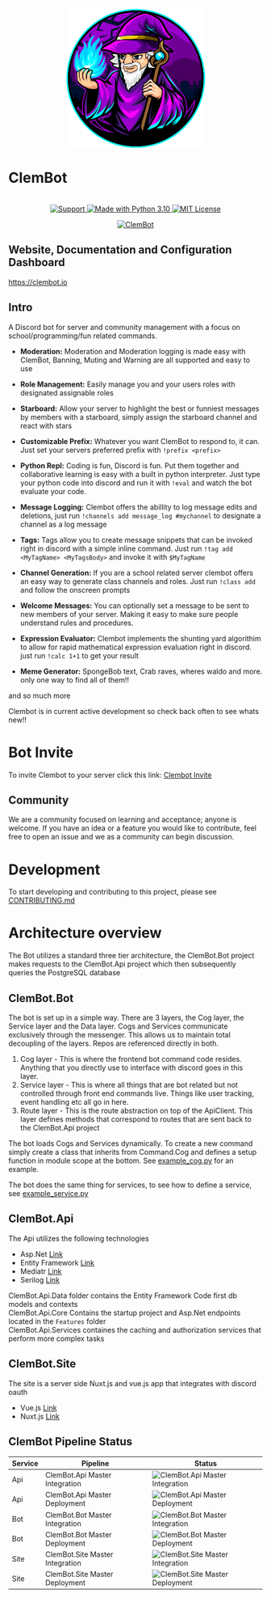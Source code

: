<p align="center">
  <img src="Branding/ClemBot.png" width="275" height= "275">
</p>

# ClemBot 

<p align="center">
  <br>
  <a href="https://discord.gg/QNRbC6k">
    <img src="https://img.shields.io/discord/515071617815019520.svg?label=Discord&logo=Discord&colorB=7289da&style=for-the-badge" alt="Support">

  <a href="https://www.python.org/downloads/">
    <img src="https://img.shields.io/badge/Made%20With-Python%203.10-blue.svg?style=for-the-badge&logo=Python" alt="Made with Python 3.10">
  </a>
  <a href="https://github.com/ClemsonCPSC-Discord/ClemBot/blob/master/LICENSE">
    <img src="https://img.shields.io/badge/license-mit-e74c3c.svg?style=for-the-badge&logo=appveyor" alt="MIT License">
  </a>
  </br>
</p>

<p align="center">
  </a>
    <a href="https://top.gg/bot/710672266245177365">
    <img src="https://top.gg/api/widget/710672266245177365.svg" alt="ClemBot" />
  </a>
</p>
 
 ## Website, Documentation and Configuration Dashboard
 https://clembot.io
 
 ## Intro
A Discord bot for server and community management with a focus on school/programming/fun related commands. 
   - <b>Moderation:</b>  Moderation and Moderation logging is made easy with ClemBot, Banning, Muting and Warning are all supported and easy to use

   - <b>Role Management:</b> Easily manage you and your users roles with designated assignable roles
   
   - <b>Starboard:</b> Allow your server to highlight the best or funniest messages by members with a starboard, simply assign the starboard channel and react with stars

   - <b>Customizable Prefix:</b> Whatever you want ClemBot to respond to, it can. Just set your servers preferred prefix with  `!prefix <prefix>`
    
   - <b>Python Repl:</b> Coding is fun, Discord is fun. Put them together and collaborative learning is easy with a built in python interpreter. Just type your python code into discord and run it with `!eval` and watch the bot evaluate your code.
    
   - <b>Message Logging:</b> Clembot offers the abillity to log message edits and deletions, just run `!channels add message_log #mychannel` to designate a channel as a log message
   
   - <b>Tags:</b> Tags allow you to create message snippets that can be invoked right in discord with a simple inline command. Just run `!tag add  <MyTagName> <MyTagsBody>` and invoke it with `$MyTagName`
   
   - <b>Channel Generation:</b>  If you are a school related server clembot offers an easy way to generate class channels and roles. Just run `!class add` and follow the onscreen prompts
   
   - <b>Welcome Messages:</b>  You can optionally set a message to be sent to new members of your server. Making it easy to make sure people understand rules and procedures.
   
   - <b>Expression Evaluator:</b>  Clembot implements the shunting yard algorithim to allow for rapid mathematical expression evaluation right in discord. just run `!calc 1+1` to get your result
   
   - <b>Meme Generator:</b>  SpongeBob text, Crab raves, wheres waldo and more. only one way to find all of them!!
          
   and so much more
   
   Clembot is in current active development so check back often to see whats new!!

# Bot Invite
To invite Clembot to your server click this link: [Clembot Invite](https://discord.com/api/oauth2/authorize?client_id=710672266245177365&permissions=398828104950&scope=bot)

## Community
We are a community focused on learning and acceptance; anyone is welcome. If you have an idea or a feature you would like to contribute, feel free to open an issue and we as a community can begin discussion. 

# Development
To start developing and contributing to this project, please see [CONTRIBUTING.md](CONTRIBUTING.md)

# Architecture overview

The Bot utilizes a standard three tier architecture, the ClemBot.Bot project makes requests to the ClemBot.Api project which then subsequently queries the PostgreSQL database

## ClemBot.Bot
The bot is set up in a simple way. There are 3 layers, the Cog layer, the Service layer and the Data layer. Cogs and Services communicate exclusively through the messenger. This allows us to maintain total decoupling of the layers. Repos are referenced directly in both.

1. Cog layer - This is where the frontend bot command code resides. Anything that you directly use to interface with discord goes in this layer.
2. Service layer - This is where all things that are bot related but not controlled through front end commands live. Things like user tracking, event handling etc all go in here.
3. Route layer - This is the route abstraction on top of the ApiClient. This layer defines methods that correspond to routes that are sent back to the ClemBot.Api project

The bot loads Cogs and Services dynamically. To create a new command simply create a class that inherits from Command.Cog and defines a setup function in module scope at the bottom. See [example_cog.py](https://github.com/ClemsonCPSC-Discord/ClemBot/blob/master/bot/cogs/example_cog.py) for an example. 

The bot does the same thing for services, to see how to define a service, see [example_service.py](https://github.com/ClemsonCPSC-Discord/ClemBot/blob/master/bot/services/example_service.py)

## ClemBot.Api
The Api utilizes the following technologies
* Asp.Net [Link](https://dotnet.microsoft.com/apps/aspnet)
* Entity Framework [Link](https://docs.microsoft.com/en-us/ef/)
* Mediatr [Link](https://github.com/jbogard/MediatR)
* Serilog [Link](https://serilog.net/)

ClemBot.Api.Data folder contains the Entity Framework Code first db models and contexts
</br>
ClemBot.Api.Core Contains the startup project and Asp.Net endpoints located in the `Features` folder
</br>
ClemBot.Api.Services containes the caching and authorization services that perform more complex tasks

## ClemBot.Site
The site is a server side Nuxt.js and vue.js app that integrates with discord oauth
* Vue.js [Link](https://vuejs.org/)
* Nuxt.js [Link](https://nuxtjs.org/)

## ClemBot Pipeline Status

|Service|Pipeline|Status|
|-------|--------|------|
|Api|ClemBot.Api Master Integration|![ClemBot.Api Master Integration](https://github.com/ClemBotProject/ClemBot/actions/workflows/ClemBot.Api-Integration.yml/badge.svg?branch=master)|
|Api|ClemBot.Api Master Deployment|![ClemBot.Api Master Deployment](https://github.com/ClemBotProject/ClemBot/actions/workflows/ClemBot.Api-Deployment.yml/badge.svg?branch=master)|
|Bot|ClemBot.Bot Master Integration|![ClemBot.Bot Master Integration](https://github.com/ClemBotProject/ClemBot/actions/workflows/ClemBot.Bot-Integration.yml/badge.svg?branch=master)|
|Bot|ClemBot.Bot Master Deployment|![ClemBot.Bot Master Deployment](https://github.com/ClemBotProject/ClemBot/actions/workflows/ClemBot.Bot-Deployment.yml/badge.svg?branch=master)|
|Site|ClemBot.Site Master Integration|![ClemBot.Site Master Integration](https://github.com/ClemBotProject/ClemBot/actions/workflows/ClemBot.Site-Integration.yml.yml/badge.svg?branch=master)|
|Site|ClemBot.Site Master Deployment|![ClemBot.Site Master Deployment](https://github.com/ClemBotProject/ClemBot/actions/workflows/ClemBot.Site-Deployment.yml/badge.svg?branch=master)|

